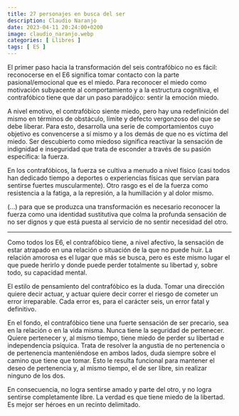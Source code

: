 ```yaml
---
title: 27 personajes en busca del ser
description: Claudio Naranjo
date: 2023-04-11 20:24:00+0200
image: claudio_naranjo.webp
categories: [ Llibres ]
tags: [ ES ]
---
```


El primer paso hacia la transformación del seis contrafóbico no es fácil: reconocerse en el E6 significa tomar contacto con la parte pasional/emocional que es el miedo. Para reconocer el miedo como motivación subyacente al comportamiento y a la estructu­ra cognitiva, el contrafóbico tiene que dar un paso paradójico: sentir la emoción miedo.

A nivel emotivo, el contrafóbico siente miedo, pero hay una redefinición del mismo en términos de obstáculo, límite y defec­to vergonzoso del que se debe liberar. Para esto, desarrolla una serie de comportamientos cuyo objetivo es convencerse a sí mismo y a los demás de que no es víctima del miedo. Ser descubierto como miedoso significa reactivar la sensación de indigni­dad e inseguridad que trata de esconder a través de su pasión específica: la fuerza.

En los contrafóbicos, la fuerza se cultiva a menudo a nivel físico (casi todos han dedicado tiempo a deportes o experiencias físicas que servían para sentirse fuertes muscularmente). Otro rasgo es el de la fuerza como resistencia a la fatiga, a la represión, a la humillación y al dolor mismo.

(...) para que se produzca una transformación es necesario reconocer la fuerza como una identidad sustitutiva que colma la profunda sensación de no ser dignos y que está puesta al servicio de no sentir necesi­dad del otro.

---

Como todos los E6, el contrafóbico tiene, a nivel afectivo, la sensación de estar atrapado en una relación o situación de la que no puede huir. La relación amorosa es el lugar que más se busca, pero es este mismo lugar el que puede herirlo y donde puede perder totalmente su libertad y, sobre todo, su capacidad mental.

El estilo de pensamiento del contrafóbico es la duda. Tomar una dirección quiere decir actuar, y actuar quiere decir correr el riesgo de cometer un error irreparable. Cada error es, para el carácter seis, un error fatal y definitivo.

En el fondo, el contrafóbico tiene una fuerte sensación de ser precario, sea en la relación o en la vida misma. Nunca tiene la seguridad de pertenecer. Quiere pertenecer y, al mismo tiempo, tiene miedo de perder su libertad e independencia psíquica. Trata de resolver la angustia de no pertenencia o de pertenencia manteniéndose en ambos lados, duda siempre sobre el camino que tiene que tomar. Esto le resulta funcional para mantener el deseo de pertenencia y, al mismo tiempo, el de ser libre, sin realizar ninguno de los dos.

En consecuencia, no logra sentirse amado y parte del otro, y no logra sentirse completamente libre. La verdad es que tiene miedo de la libertad. Es mejor ser héroes en un recinto delimitado.
